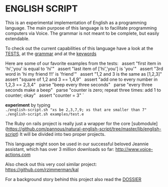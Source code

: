 # ENGLISH SCRIPT

This is an experimental implementation of English as a programming language.
The main purpose of this language is to facilitate programming computers via Voice.
The grammar is not meant to be complete, but easily extendable.

To check out the current capabilities of this language have a look at the [TESTS](https://github.com/pannous/natural-english-script/tree/master/test/unit), at the [grammar](https://github.com/pannous/natural-english-script/blob/master/lib/english-script/english-parser.rb) and at the
[keywords](https://github.com/pannous/natural-english-script/blob/master/lib/english-script/english-tokens.rb)

Here are some of our favorite examples from the tests:                      `
    `assert "first item in 'hi','you' is equal to 'hi'"                     `
    `assert "last item of ['hi','you'] is 'you'"                            `
    `assert "3rd word in 'hi my friend !!!' is 'friend'"                    `
    `assert "1,2 and 3 is the same as [1,2,3]"                              `
    `assert "square of 1,2 and 3 == 1,4,9"                                  `
    `assert "add one to every number in 1,2,3 == 2,3,4"                     `
    `parse "beep every three seconds"                                       `
    `parse "every three seconds make a beep"                                `
    `parse "counter is zero; repeat three times: add 1 to counter; okay"    `
    `assert "counter = 3"                                                   `
	
**experiment** by typing  
`./english-script.sh "xs be 2,3,7,9; xs that are smaller than 7"`  
`./english-script.sh examples/test.e`

The Ruby on rails project is really just a wrapper for the core [submodule]
(https://github.com/pannous/natural-english-script/tree/master/lib/english-script)
It will be divided into two proper projects.

This language might soon be used in our successful beloved Jeannie assistant, which has over 3 million downloads so far:
http://www.voice-actions.com

Also check out this very cool similar project:
https://github.com/rzimmerman/kal

For a background story behind this project also read the [DOSSIER](https://github.com/pannous/natural-english-script/tree/master/DOSSIER)
